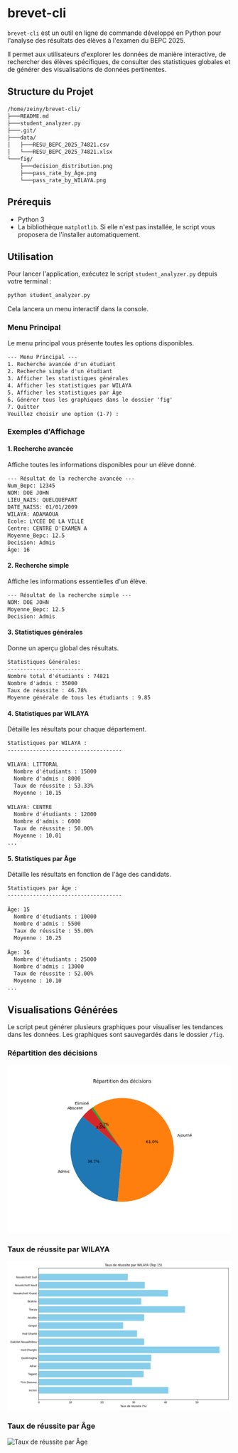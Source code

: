 # brevet-cli

`brevet-cli` est un outil en ligne de commande développé en Python pour l'analyse des résultats des élèves à l'examen du BEPC 2025.

Il permet aux utilisateurs d'explorer les données de manière interactive, de rechercher des élèves spécifiques, de consulter des statistiques globales et de générer des visualisations de données pertinentes.

## Structure du Projet

```
/home/zeiny/brevet-cli/
├───README.md
├───student_analyzer.py
├───.git/
├───data/
│   ├───RESU_BEPC_2025_74821.csv
│   └───RESU_BEPC_2025_74821.xlsx
└───fig/
    ├───decision_distribution.png
    ├───pass_rate_by_Âge.png
    └───pass_rate_by_WILAYA.png
```

## Prérequis

*   Python 3
*   La bibliothèque `matplotlib`. Si elle n'est pas installée, le script vous proposera de l'installer automatiquement.

## Utilisation

Pour lancer l'application, exécutez le script `student_analyzer.py` depuis votre terminal :

```bash
python student_analyzer.py
```

Cela lancera un menu interactif dans la console.

### Menu Principal

Le menu principal vous présente toutes les options disponibles.

```
--- Menu Principal ---
1. Recherche avancée d'un étudiant
2. Recherche simple d'un étudiant
3. Afficher les statistiques générales
4. Afficher les statistiques par WILAYA
5. Afficher les statistiques par Âge
6. Générer tous les graphiques dans le dossier 'fig'
7. Quitter
Veuillez choisir une option (1-7) :
```

### Exemples d'Affichage

#### 1. Recherche avancée
Affiche toutes les informations disponibles pour un élève donné.

```
--- Résultat de la recherche avancée ---
Num_Bepc: 12345
NOM: DOE JOHN
LIEU_NAIS: QUELQUEPART
DATE_NAISS: 01/01/2009
WILAYA: ADAMAOUA
Ecole: LYCEE DE LA VILLE
Centre: CENTRE D'EXAMEN A
Moyenne_Bepc: 12.5
Decision: Admis
Âge: 16
```

#### 2. Recherche simple
Affiche les informations essentielles d'un élève.

```
--- Résultat de la recherche simple ---
NOM: DOE JOHN
Moyenne_Bepc: 12.5
Decision: Admis
```

#### 3. Statistiques générales
Donne un aperçu global des résultats.

```
Statistiques Générales:
------------------------
Nombre total d'étudiants : 74821
Nombre d'admis : 35000
Taux de réussite : 46.78%
Moyenne générale de tous les étudiants : 9.85
```

#### 4. Statistiques par WILAYA
Détaille les résultats pour chaque département.

```
Statistiques par WILAYA :
------------------------------------

WILAYA: LITTORAL
  Nombre d'étudiants : 15000
  Nombre d'admis : 8000
  Taux de réussite : 53.33%
  Moyenne : 10.15

WILAYA: CENTRE
  Nombre d'étudiants : 12000
  Nombre d'admis : 6000
  Taux de réussite : 50.00%
  Moyenne : 10.01
...
```

#### 5. Statistiques par Âge
Détaille les résultats en fonction de l'âge des candidats.

```
Statistiques par Âge :
------------------------------------

Âge: 15
  Nombre d'étudiants : 10000
  Nombre d'admis : 5500
  Taux de réussite : 55.00%
  Moyenne : 10.25

Âge: 16
  Nombre d'étudiants : 25000
  Nombre d'admis : 13000
  Taux de réussite : 52.00%
  Moyenne : 10.10
...
```

## Visualisations Générées

Le script peut générer plusieurs graphiques pour visualiser les tendances dans les données. Les graphiques sont sauvegardés dans le dossier `/fig`.

### Répartition des décisions
![Répartition des décisions](fig/decision_distribution.png)

### Taux de réussite par WILAYA
![Taux de réussite par WILAYA](fig/pass_rate_by_WILAYA.png)

### Taux de réussite par Âge
![Taux de réussite par Âge](fig/pass_rate_by_Âge.png)